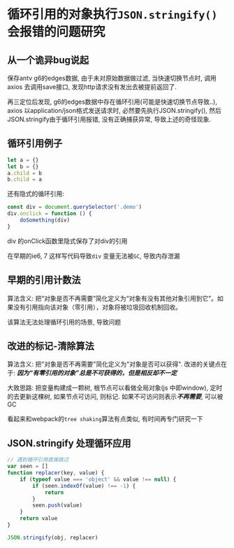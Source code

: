 # 循环引用的对象执行`JSON.stringify()`会报错的问题研究

## 从一个诡异bug说起

保存antv g6的edges数据, 由于未对原始数据做过滤, 当快速切换节点时, 调用axios 去调用save接口, 发现http请求没有发出去被提前返回了.

再三定位后发现, g6的edges数据中存在循环引用(可能是快速切换节点导致..), axios 以application/json格式发送请求时, 必然要先执行JSON.stringify(), 然后JSON.stringify由于循环引用报错, 没有正确捕获异常, 导致上述的奇怪现象.

## 循环引用例子

```js
let a = {}
let b = {}
a.child = b
b.child = a
```

还有隐式的循环引用:
```js
const div = document.querySelector('.demo')
div.onclick = function () {
    doSomething(div)
}
```
div 的onClick函数里隐式保存了对div的引用

在早期的ie6, 7 这样写代码导致`div` 变量无法被`GC`, 导致内存泄漏

## 早期的引用计数法

算法含义: 把“对象是否不再需要”简化定义为“对象有没有其他对象引用到它”。如果没有引用指向该对象（零引用），对象将被垃圾回收机制回收。

该算法无法处理循环引用的场景, 导致问题

## 改进的标记-清除算法

算法含义: 把"对象是否不再需要"简化定义为"对象是否可以获得". 改进的关键点在于: ***因为“有零引用的对象”总是不可获得的，但是相反却不一定***

大致思路: 把变量构建成一颗树, 根节点可以看做全局对象(js 中即window), 定时的去更新这棵树, 如果节点可访问, 则标记. 如果不可访问则表示***不再需要***, 可以被GC

看起来和webpack的`tree shaking`算法有点类似, 有时间再专门研究一下

## JSON.stringify 处理循环应用

```js
// 遇到循环引用直接跳过
var seen = []
function replacer(key, value) {
    if (typeof value === 'object' && value !== null) {
        if (seen.indexOf(value) !== -1) {
            return
        }
        seen.push(value)
    }
    return value
}

JSON.stringify(obj, replacer)
```



